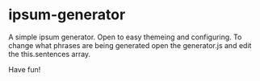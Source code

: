# ipsum-generator

A simple ipsum generator. Open to easy themeing and configuring. To change what phrases are being generated open the generator.js and edit the this.sentences array. 

Have fun! 